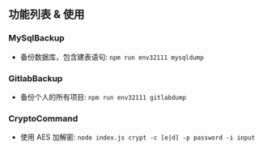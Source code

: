 ## 功能列表 & 使用
### MySqlBackup
- 备份数据库，包含建表语句: `npm run env32111 mysqldump`

### GitlabBackup
- 备份个人的所有项目: `npm run env32111 gitlabdump`

### CryptoCommand
- 使用 AES 加解密: `node index.js crypt -c [e|d] -p password -i input`
